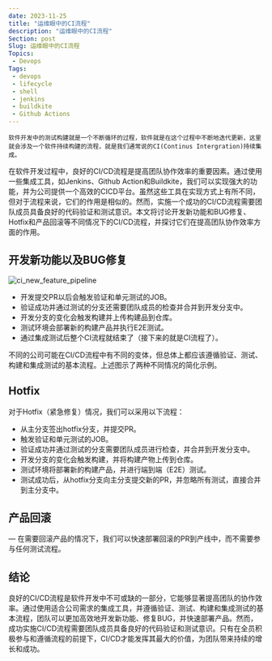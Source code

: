 ```yaml
---
date: 2023-11-25
title: "运维眼中的CI流程"
description: "运维眼中的CI流程"
Section: post
Slug: 运维眼中的CI流程
Topics:
 - Devops
Tags:
 - devops
 - lifecycle
 - shell 
 - jenkins
 - buildkite
 - Github Actions
---
```

    软件开发中的测试构建就是一个不断循环的过程，软件就是在这个过程中不断地迭代更新，这里就会涉及一个软件持续构建的流程，就是我们通常说的CI(Continus Intergration)持续集成。
<!--more-->

在软件开发过程中，良好的CI/CD流程是提高团队协作效率的重要因素。通过使用一些集成工具，如Jenkins、Github Action和Buildkite，我们可以实现强大的功能，并为公司提供一个高效的CICD平台。虽然这些工具在实现方式上有所不同，但对于流程来说，它们的作用是相似的。然而，实施一个成功的CI/CD流程需要团队成员具备良好的代码验证和测试意识。本文将讨论开发新功能和BUG修复、Hotfix和产品回滚等不同情况下的CI/CD流程，并探讨它们在提高团队协作效率方面的作用。

## 开发新功能以及BUG修复

![ci_new_feature_pipeline](https://res.cloudinary.com/xinta/image/upload/v1701831788/blogimage/ci_new_feature.png)

- 开发提交PR以后会触发验证和单元测试的JOB。
- 验证成功并通过测试的分支还需要团队成员的检查并合并到开发分支中。
- 开发分支的变化会触发构建并上传构建品到仓库。
- 测试环境会部署新的构建产品并执行E2E测试。
- 通过集成测试后整个CI流程就结束了（接下来的就是CI流程了）。

不同的公司可能在CI/CD流程中有不同的变体，但总体上都应该遵循验证、测试、构建和集成测试的基本流程。上述图示了两种不同情况的简化示例。

## Hotfix

对于Hotfix（紧急修复）情况，我们可以采用以下流程：

- 从主分支签出hotfix分支，并提交PR。
- 触发验证和单元测试的JOB。
- 验证成功并通过测试的分支需要团队成员进行检查，并合并到开发分支中。
- 开发分支的变化会触发构建，并将构建产物上传到仓库。
- 测试环境将部署新的构建产品，并进行端到端（E2E）测试。
- 测试成功后，从hotfix分支向主分支提交新的PR，并忽略所有测试，直接合并到主分支中。

## 产品回滚

— 在需要回滚产品的情况下，我们可以快速部署回滚的PR到产线中，而不需要参与任何测试流程。

## 结论

良好的CI/CD流程是软件开发中不可或缺的一部分，它能够显著提高团队的协作效率。通过使用适合公司需求的集成工具，并遵循验证、测试、构建和集成测试的基本流程，团队可以更加高效地开发新功能、修复BUG，并快速部署产品。然而，成功实施CI/CD流程需要团队成员具备良好的代码验证和测试意识。只有在全员积极参与和遵循流程的前提下，CI/CD才能发挥其最大的价值，为团队带来持续的增长和成功。  
